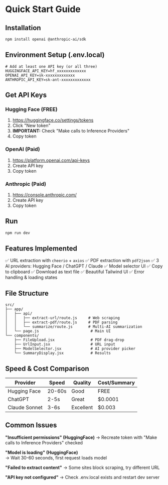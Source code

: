 # Quick Start Guide

## Installation

```bash
npm install openai @anthropic-ai/sdk
```

## Environment Setup (.env.local)

```env
# Add at least one API key (or all three)
HUGGINGFACE_API_KEY=hf_xxxxxxxxxxxxx
OPENAI_API_KEY=sk-xxxxxxxxxxxxx
ANTHROPIC_API_KEY=sk-ant-xxxxxxxxxxxxx
```

## Get API Keys

### Hugging Face (FREE)
1. https://huggingface.co/settings/tokens
2. Click "New token"
3. **IMPORTANT:** Check "Make calls to Inference Providers"
4. Copy token

### OpenAI (Paid)
1. https://platform.openai.com/api-keys
2. Create API key
3. Copy token

### Anthropic (Paid)
1. https://console.anthropic.com/
2. Create API key
3. Copy token

## Run

```bash
npm run dev
```

## Features Implemented

✅ URL extraction with `cheerio` + `axios`
✅ PDF extraction with `pdf2json`
✅ 3 AI providers: Hugging Face / ChatGPT / Claude
✅ Model selector UI
✅ Copy to clipboard
✅ Download as text file
✅ Beautiful Tailwind UI
✅ Error handling & loading states

## File Structure

```
src/
├── app/
│   ├── api/
│   │   ├── extract-url/route.js     # Web scraping
│   │   ├── extract-pdf/route.js     # PDF parsing  
│   │   └── summarize/route.js       # Multi-AI summarization
│   └── page.js                       # Main UI
└── components/
    ├── FileUpload.jsx                # PDF drag-drop
    ├── UrlInput.jsx                  # URL input
    ├── ModelSelector.jsx             # AI provider picker
    └── SummaryDisplay.jsx            # Results
```

## Speed & Cost Comparison

| Provider      | Speed    | Quality   | Cost/Summary |
|---------------|----------|-----------|--------------|
| Hugging Face  | 20-60s   | Good      | FREE         |
| ChatGPT       | 2-5s     | Great     | $0.0001      |
| Claude Sonnet | 3-6s     | Excellent | $0.003       |

## Common Issues

**"Insufficient permissions" (HuggingFace)**
→ Recreate token with "Make calls to Inference Providers" checked

**"Model is loading" (HuggingFace)**  
→ Wait 30-60 seconds, first request loads model

**"Failed to extract content"**
→ Some sites block scraping, try different URL

**"API key not configured"**
→ Check .env.local exists and restart dev server
